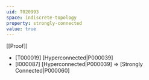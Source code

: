 ```yaml
---
uid: T020993
space: indiscrete-topology
property: strongly-connected
value: true
---
```

[[Proof]]

* [T000019] [Hyperconnected|P000039]
* [I000087] [Hyperconnected|P000039] => [Strongly Connected|P000060]

